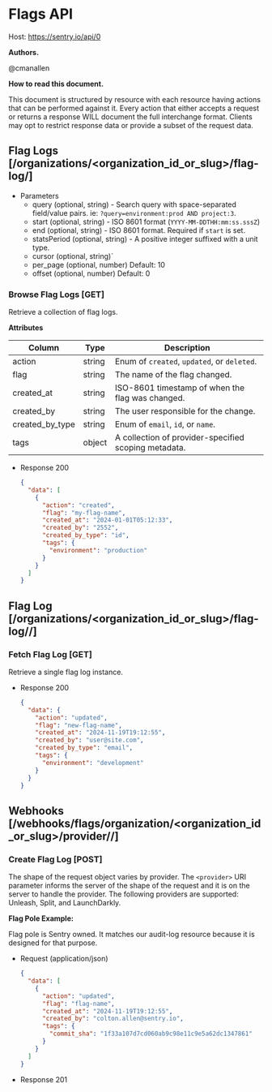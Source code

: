 # Flags API

Host: https://sentry.io/api/0

**Authors.**

@cmanallen

**How to read this document.**

This document is structured by resource with each resource having actions that can be performed against it. Every action that either accepts a request or returns a response WILL document the full interchange format. Clients may opt to restrict response data or provide a subset of the request data.

## Flag Logs [/organizations/<organization_id_or_slug>/flag-log/]

- Parameters
  - query (optional, string) - Search query with space-separated field/value pairs. ie: `?query=environment:prod AND project:3`.
  - start (optional, string) - ISO 8601 format (`YYYY-MM-DDTHH:mm:ss.sssZ`)
  - end (optional, string) - ISO 8601 format. Required if `start` is set.
  - statsPeriod (optional, string) - A positive integer suffixed with a unit type.
  - cursor (optional, string)`
  - per_page (optional, number)
    Default: 10
  - offset (optional, number)
    Default: 0

### Browse Flag Logs [GET]

Retrieve a collection of flag logs.

**Attributes**

| Column          | Type   | Description                                          |
| --------------- | ------ | ---------------------------------------------------- |
| action          | string | Enum of `created`, `updated`, or `deleted`.          |
| flag            | string | The name of the flag changed.                        |
| created_at      | string | ISO-8601 timestamp of when the flag was changed.     |
| created_by      | string | The user responsible for the change.                 |
| created_by_type | string | Enum of `email`, `id`, or `name`.                    |
| tags            | object | A collection of provider-specified scoping metadata. |

- Response 200

  ```json
  {
    "data": [
      {
        "action": "created",
        "flag": "my-flag-name",
        "created_at": "2024-01-01T05:12:33",
        "created_by": "2552",
        "created_by_type": "id",
        "tags": {
          "environment": "production"
        }
      }
    ]
  }
  ```

## Flag Log [/organizations/<organization_id_or_slug>/flag-log/<flag>/]

### Fetch Flag Log [GET]

Retrieve a single flag log instance.

- Response 200

  ```json
  {
    "data": {
      "action": "updated",
      "flag": "new-flag-name",
      "created_at": "2024-11-19T19:12:55",
      "created_by": "user@site.com",
      "created_by_type": "email",
      "tags": {
        "environment": "development"
      }
    }
  }
  ```

## Webhooks [/webhooks/flags/organization/<organization_id_or_slug>/provider/<provider>/]

### Create Flag Log [POST]

The shape of the request object varies by provider. The `<provider>` URI parameter informs the server of the shape of the request and it is on the server to handle the provider. The following providers are supported: Unleash, Split, and LaunchDarkly.

**Flag Pole Example:**

Flag pole is Sentry owned. It matches our audit-log resource because it is designed for that purpose.

- Request (application/json)

  ```json
  {
    "data": [
      {
        "action": "updated",
        "flag": "flag-name",
        "created_at": "2024-11-19T19:12:55",
        "created_by": "colton.allen@sentry.io",
        "tags": {
          "commit_sha": "1f33a107d7cd060ab9c98e11c9e5a62dc1347861"
        }
      }
    ]
  }
  ```

- Response 201
